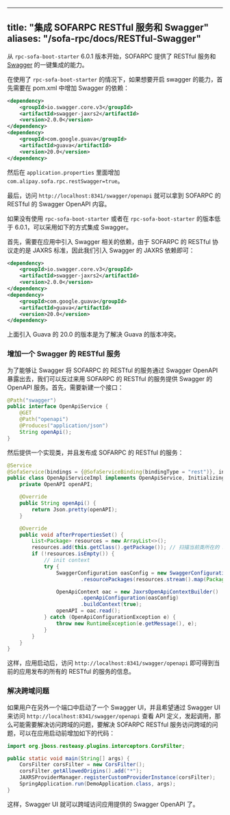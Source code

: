 
---
title: "集成 SOFARPC RESTful 服务和 Swagger"
aliases: "/sofa-rpc/docs/RESTful-Swagger"
---


从 `rpc-sofa-boot-starter` 6.0.1 版本开始，SOFARPC 提供了 RESTful 服务和 [Swagger](https://swagger.io/) 的一键集成的能力。

在使用了 `rpc-sofa-boot-starter` 的情况下，如果想要开启 swagger 的能力，首先需要在 pom.xml 中增加 Swagger 的依赖：

```xml
<dependency>
    <groupId>io.swagger.core.v3</groupId>
    <artifactId>swagger-jaxrs2</artifactId>
    <version>2.0.0</version>
</dependency>
<dependency>
    <groupId>com.google.guava</groupId>
    <artifactId>guava</artifactId>
    <version>20.0</version>
</dependency>
```

然后在 `application.properties` 里面增加 `com.alipay.sofa.rpc.restSwagger=true`。

最后，访问 `http://localhost:8341/swagger/openapi` 就可以拿到 SOFARPC 的 RESTful 的 Swagger OpenAPI 内容。

如果没有使用 `rpc-sofa-boot-starter` 或者在 `rpc-sofa-boot-starter` 的版本低于 6.0.1，可以采用如下的方式集成 Swagger。

首先，需要在应用中引入 Swagger 相关的依赖，由于 SOFARPC 的 RESTful 协议走的是 JAXRS 标准，因此我们引入 Swagger 的 JAXRS 依赖即可：

```xml
<dependency>
    <groupId>io.swagger.core.v3</groupId>
    <artifactId>swagger-jaxrs2</artifactId>
    <version>2.0.0</version>
</dependency>
<dependency>
    <groupId>com.google.guava</groupId>
    <artifactId>guava</artifactId>
    <version>20.0</version>
</dependency>
```

上面引入 Guava 的 20.0 的版本是为了解决 Guava 的版本冲突。

### 增加一个 Swagger 的 RESTful 服务

为了能够让 Swagger 将 SOFARPC 的 RESTful 的服务通过 Swagger OpenAPI 暴露出去，我们可以反过来用 SOFARPC 的 RESTful 的服务提供 Swagger 的 OpenAPI 服务。首先，需要新建一个接口：

```java
@Path("swagger")
public interface OpenApiService {
    @GET
    @Path("openapi")
    @Produces("application/json")
    String openApi();
}
```

然后提供一个实现类，并且发布成 SOFARPC 的 RESTful 的服务：

```java
@Service
@SofaService(bindings = {@SofaServiceBinding(bindingType = "rest")}, interfaceType = OpenApiService.class)
public class OpenApiServiceImpl implements OpenApiService, InitializingBean {
    private OpenAPI openAPI;

    @Override
    public String openApi() {
        return Json.pretty(openAPI);
    }

    @Override
    public void afterPropertiesSet() {
        List<Package> resources = new ArrayList<>();
        resources.add(this.getClass().getPackage()); // 扫描当前类所在的 Package，也可以扫描其他的 SOFARPC RESTful 服务接口所在的 Package
        if (!resources.isEmpty()) {
            // init context
            try {
                SwaggerConfiguration oasConfig = new SwaggerConfiguration()
                        .resourcePackages(resources.stream().map(Package::getName).collect(Collectors.toSet()));

                OpenApiContext oac = new JaxrsOpenApiContextBuilder()
                        .openApiConfiguration(oasConfig)
                        .buildContext(true);
                openAPI = oac.read();
            } catch (OpenApiConfigurationException e) {
                throw new RuntimeException(e.getMessage(), e);
            }
        }
    }
}
```

这样，应用启动后，访问 `http://localhost:8341/swagger/openapi` 即可得到当前的应用发布的所有的 RESTful 的服务的信息。

### 解决跨域问题

如果用户在另外一个端口中启动了一个 Swagger UI，并且希望通过 Swagger UI 来访问 `http://localhost:8341/swagger/openapi` 查看 API 定义，发起调用，那么可能需要解决访问跨域的问题，要解决 SOFARPC RESTful 服务访问跨域的问题，可以在应用启动前增加如下的代码：

```java
import org.jboss.resteasy.plugins.interceptors.CorsFilter;

public static void main(String[] args) {
    CorsFilter corsFilter = new CorsFilter();
    corsFilter.getAllowedOrigins().add("*");
    JAXRSProviderManager.registerCustomProviderInstance(corsFilter);
    SpringApplication.run(DemoApplication.class, args);
}
```

这样，Swagger UI 就可以跨域访问应用提供的 Swagger OpenAPI 了。
